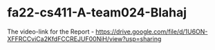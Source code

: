 # fa22-cs411-A-team024-Blahaj

The video-link for the Report - https://drive.google.com/file/d/1U6ON-XFFRCCviCa2KfdFCCREJUF00NiH/view?usp=sharing
